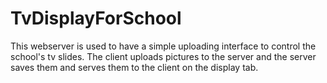 # TvDisplayForSchool

This webserver is used to have a simple uploading interface to
control the school's tv slides. The client uploads pictures to the server
and the server saves them and serves them to the client on the display tab.
